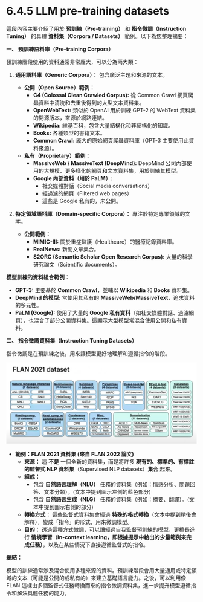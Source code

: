 # 6.4.5 LLM pre-training datasets

這段內容主要介紹了用於 **預訓練（Pre-training）** 和 **指令微調（Instruction Tuning）** 的具體 **資料集（Corpora / Datasets）** 範例。以下為您整理摘要：

**一、 預訓練語料庫（Pre-training Corpora）**

預訓練階段使用的資料通常非常龐大，可以分為兩大類：

1. **通用語料庫（Generic Corpora）：** 包含廣泛主題和來源的文本。
    - **公開（Open Source）範例：**
        - **C4 (Colossal Clean Crawled Corpus):** 從 Common Crawl 網頁爬蟲資料中清洗和去重後得到的大型文本資料集。
        - **OpenWebText:** 類似於 OpenAI 用於訓練 GPT-2 的 WebText 資料集的開源版本，來源於網路連結。
        - **Wikipedia:** 維基百科，包含大量結構化和非結構化的知識。
        - **Books:** 各種類型的書籍文本。
        - **Common Crawl:** 龐大的原始網頁爬蟲資料庫（GPT-3 主要使用此資料來源）。
    - **私有（Proprietary）範例：**
        - **MassiveWeb / MassiveText (DeepMind):** DeepMind 公司內部使用的大規模、更多樣化的網頁和文本資料集，用於訓練其模型。
        - **Google 內部資料（用於 PaLM）:**
            - 社交媒體對話（Social media conversations）
            - 經過濾的網頁（Filtered web pages）
            - 這些是 Google 私有的，未公開。
	
2. **特定領域語料庫（Domain-specific Corpora）：** 專注於特定專業領域的文本。
    - **公開範例：**
        - **MIMIC-III:** 關於重症監護（Healthcare）的醫療記錄資料庫。
        - **RealNews:** 新聞文章集合。
        - **S2ORC (Semantic Scholar Open Research Corpus):** 大量的科學研究論文（Scientific documents）。

**模型訓練的資料組合範例：**

- **GPT-3:** 主要基於 **Common Crawl**，並輔以 **Wikipedia** 和 **Books** 資料集。
- **DeepMind 的模型:** 常使用其私有的 **MassiveWeb/MassiveText**，追求資料的多元性。
- **PaLM (Google):** 使用了大量的 **Google 私有資料**（如社交媒體對話、過濾網頁），也混合了部分公開資料集。這顯示大型模型常混合使用公開和私有資料。

**二、 指令微調資料集（Instruction Tuning Datasets）**

指令微調是在預訓練之後，用來讓模型更好地理解和遵循指令的階段。

![gh](https://raw.githubusercontent.com/SeanChenR/img_gif/main/myimage/1743416010000odb63l.png)

- **範例：FLAN 2021 資料集 (來自 FLAN 2022 論文)**
    - **來源：** 這 **不是** 一個全新的資料集，而是將許多 **現有的、標準的、有標註的監督式 NLP 資料集**（Supervised NLP datasets）**集合** 起來。
    - **組成：**
        - 包含 **自然語言理解（NLU）** 任務的資料集（例如：情感分析、問題回答、文本分類）。(文本中提到圖示左側的藍色部分)
        - 包含 **自然語言生成（NLG）** 任務的資料集（例如：摘要、翻譯）。(文本中提到圖示右側的部分)
    - **轉換方式：** 這些監督式資料集會經過 **特殊的格式轉換**（文本中提到稍後會解釋），變成「指令」的形式，用來微調模型。
    - **目的：** 透過這種方式微調，可以讓經過自我監督預訓練的模型，更擅長進行 **情境學習（In-context learning，即根據提示中給出的少量範例來完成任務）**，以及在某些情況下直接遵循監督式的指令。

**總結：**

模型的訓練通常涉及混合使用多種來源的資料。預訓練階段會用大量通用或特定領域的文本（可能是公開的或私有的）來建立基礎語言能力。之後，可以利用像 FLAN 這樣由多個監督式任務轉換而來的指令微調資料集，進一步提升模型遵循指令和解決具體任務的能力。